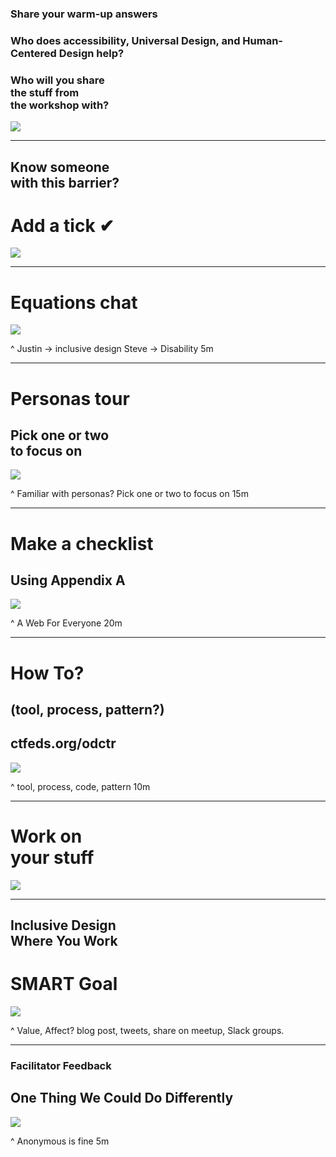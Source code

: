 ### Share your warm-up answers

### Who does accessibility, Universal Design, and Human-Centered Design help?
### Who will you share<br>the stuff from<br>the workshop with?

![](img/stickynotes.jpg)

---

## Know someone<br>with this barrier?
# Add a tick **✔︎**

![](img/flipchart.jpg)

---

# Equations chat

![](img/discussion.jpg)

^ Justin -> inclusive design
Steve -> Disability
5m

---

# Personas tour
##  Pick one or two<br>to focus on

![](img/flipchart.jpg)

^ Familiar with personas?
Pick one or two to focus on
15m

---

# Make a checklist
## Using Appendix A

![](img/paper-roll.jpg)

^ A Web For Everyone
20m

---

# How To?
## (tool, process, pattern?)
## ctfeds.org/odctr

![](img/paper-roll.jpg)

^ tool, process, code, pattern
10m

---

# Work on<br>your stuff

![](img/laptop.jpg)

---

## Inclusive Design<br>Where You Work
# SMART Goal

![](img/indexcards.jpg)

^ Value, Affect?
blog post, tweets, share on meetup, Slack groups.

---

### Facilitator Feedback
## One Thing We Could Do Differently

![](img/indexcards.jpg)

^ Anonymous is fine
5m

